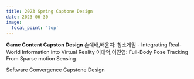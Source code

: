 ```yaml
---
title: 2023 Spring Captone Design
date: 2023-06-30
image:
  focal_point: 'top'
---
```


**Game Content Capston Design**
손예배,배윤지: 청소게임 - Integrating Real-World Information into Virtual Reality
이대억,이진영: Full-Body Pose Tracking From Sparse motion Sensing

Software Convergence Capstone Design